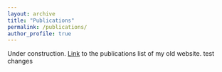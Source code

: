 ```yaml
---
layout: archive
title: "Publications"
permalink: /publications/
author_profile: true
---
```


Under construction. [Link](https://gsanroma.wordpress.com/publications/) to the publications list of my old website.
test changes